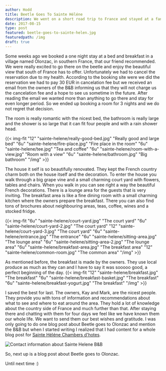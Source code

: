 ```yaml
---
author: Hodd
title: Beetle Goes To Sainte Héléne
description: We went on a short road trip to France and stayed at a fantastic bed and breakfast in Olonzac.
date: 2017-08-15
type: post
featured: beetle-goes-to-sainte-helen.jpg
featuredpath: /img
draft: true
---
```


Some weeks ago we booked a one night stay at a bed and breakfast in a village named Olonzac, in southern France, that our friend recommended. We were really excited to go there on the beetle and enjoy the beautiful view that south of France has to offer. Unfortunately we had to cancel the reservation due to my health. According to the booking site were we did the reservation we had to pay 30 EUR in cancelation fee but we received an email from the owners of the B&B informing us that they will not charge us the cancelation fee and a hope to see us sometime in the future. After reading the email we wanted more than anything to go there and stay for even longer period. So we ended up booking a room for 3 nights and we do not regret that decision.

The room is really romantic with the nicest bed, the bathroom is really large and the shower is so large that it can fit four people and with a rain shower head.

{{< img-fit
  "12" "sainte-helene/really-good-bed.jpg" "Really good and large bed"
  "6u" "sainte-helene/fire-place.jpg" "Fire place in the room"
  "6u" "sainte-helene/tee.jpg" "Tea and coffee"
  "6u" "sainte-helene/room-with-a-view.jpg" "Room with a view"
  "6u" "sainte-helene/bathroom.jpg" "Big bathroom"
  "/img" >}}

  The house it self is so beautifully renovated. They kept the French country charm both on the house itself and the decoration. To enter the house you walk through a big grape vine and a small charming court yard with flowers, tables and chairs. When you walk in you can see right a way the beautiful French decorations. There is a lounge area for the guests that is very inviting. The breakfast area is like a fine dining room with a small charming kitchen where the owners prepare the breakfast. There you can also find tons of brochures about neighbouring areas, teas, coffee, wines and a stocked fridge.

  {{< img-fit
    "6u" "sainte-helene/court-yard.jpg" "The court yard"
    "6u" "sainte-helene/court-yard-2.jpg" "The court yard"
    "12" "sainte-helene/court-yard-3.jpg" "The court yard"
    "6u" "sainte-helene/entrance.jpg" "The entrance"
    "6u" "sainte-helene/sitting-area.jpg" "The lounge area"
    "6u" "sainte-helene/sitting-area-2.jpg" "The lounge area"
    "6u" "sainte-helene/breakfast-area.jpg" "The breakfast area"
    "12" "sainte-helene/common-room.jpg" "The common area"
    "/img" >}}

As mentioned before, the breakfast is made by the owners. They use local produce as much as they can and I have to say it was sooooo good, a perfect beginning of the day.
  {{< img-fit
    "12" "sainte-helene/breakfast.jpg" "The breakfast"
    "6u" "sainte-helene/breakfast-basket.jpg" "The breakfast"
    "6u" "sainte-helene/breakfast-yogurt.jpg" "The breakfast"
    "/img" >}}

I saved the best for last. The owners, Kay and Mark, are the nicest people. They provide you with tons of information and recommendations about what to see and where to eat around the area. They hold a lot of knowledge about the country side of France and much further than that. After staying there and chatting with them for four days we feel like we have known them our whole life. We want to send them our best wishes and gratitude. I was only going to do one blog post about Beetle goes to Olonzac and mention the B&B but when I started writing I realized that I had content for a whole blog post for [Sainte Héléne Chambers d'hotes](https://www.sainte-helene.com/).

![Contact information about Sainte Helene B&B](/img/sainte-helene/sainte-helen-contact.jpg "")



So, next up is a blog post about Beetle goes to Olonzac.

Until next time :)
